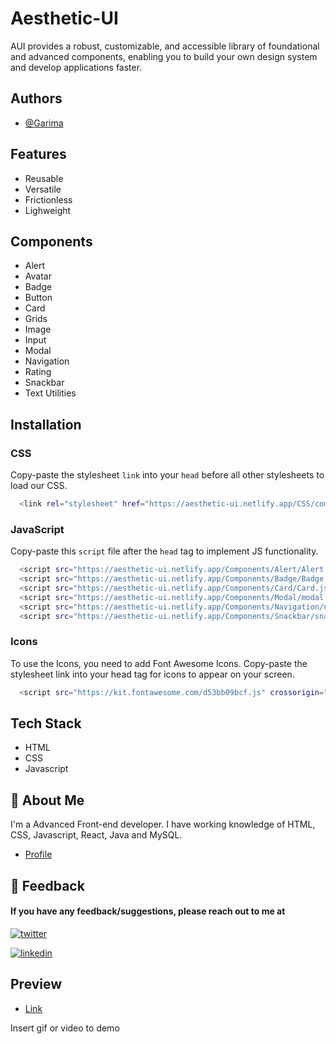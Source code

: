 
# Aesthetic-UI

AUI provides a robust, customizable, and accessible library of foundational and advanced components, enabling you to build your own design system and develop applications faster. 


## Authors

- [@Garima](https://github.com/krgarima/)


## Features

- Reusable
- Versatile
- Frictionless
- Lighweight



## Components

- Alert
- Avatar
- Badge
- Button
- Card
- Grids
- Image
- Input
- Modal
- Navigation
- Rating
- Snackbar
- Text Utilities
## Installation

 ### CSS
    
 Copy-paste the stylesheet `link` into your `head` before all other stylesheets to load our CSS. 

```bash
  <link rel="stylesheet" href="https://aesthetic-ui.netlify.app/CSS/components.css">
```
 
 ### JavaScript

Copy-paste this `script` file after the `head` tag to implement JS functionality. 

```bash
  <script src="https://aesthetic-ui.netlify.app/Components/Alert/Alert.js"></script>
  <script src="https://aesthetic-ui.netlify.app/Components/Badge/Badge.js"></script>
  <script src="https://aesthetic-ui.netlify.app/Components/Card/Card.js"></script>
  <script src="https://aesthetic-ui.netlify.app/Components/Modal/modal.js"></script>
  <script src="https://aesthetic-ui.netlify.app/Components/Navigation/navigation.js"></script>
  <script src="https://aesthetic-ui.netlify.app/Components/Snackbar/snackbar.js"></script>
```
 
 ### Icons

To use the Icons, you need to add Font Awesome Icons. Copy-paste the stylesheet link into your head tag for icons to appear on your screen. 
```bash
  <script src="https://kit.fontawesome.com/d53bb09bcf.js" crossorigin="anonymous"></script>
```
## Tech Stack

- HTML
- CSS
- Javascript


## 🚀 About Me
I'm a Advanced Front-end developer. I have working knowledge of HTML, CSS, Javascript, React, Java and MySQL. 

- [Profile](https://github.com/krgarima/)
## 🔗 Feedback

#### If you have any feedback/suggestions, please reach out to me at

[![twitter](https://img.shields.io/badge/twitter-1DA1F2?style=for-the-badge&logo=twitter&logoColor=white)](https://twitter.com/GarimaK29063577)

[![linkedin](https://img.shields.io/badge/linkedin-0A66C2?style=for-the-badge&logo=linkedin&logoColor=white)](https://twitter.com/GarimaK29063577)


## Preview

- [Link](https://aesthetic-ui.netlify.app/)

Insert gif or video to demo

